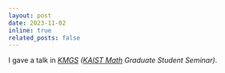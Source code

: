 ```yaml
---
layout: post
date: 2023-11-02
inline: true
related_posts: false
---
```


I gave a talk in *<a href= "https://mathsci.kaist.ac.kr/gradseminar/notice/2023-11-02/">KMGS</a> (<a href="https://mathsci.kaist.ac.kr/en/schedule/scView.php?idx=-3142">KAIST Math</a> Graduate Student Seminar)*.
